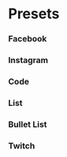 # Presets

### Facebook

<color-switch>
  <template slot-scope="props">
    <vcl-facebook :primary="props.primary" :secondary="props.secondary" />
  </template>
</color-switch>

### Instagram

<color-switch>
  <template slot-scope="props">
    <vcl-instagram :primary="props.primary" :secondary="props.secondary" />
  </template>
</color-switch>

### Code

<color-switch>
  <template slot-scope="props">
    <vcl-code :primary="props.primary" :secondary="props.secondary" />
  </template>
</color-switch>

### List

<color-switch>
  <template slot-scope="props">
    <vcl-list :primary="props.primary" :secondary="props.secondary" />
  </template>
</color-switch>

### Bullet List

<color-switch>
  <template slot-scope="props">
    <vcl-bullet-list :primary="props.primary" :secondary="props.secondary" />
  </template>
</color-switch>

### Twitch

<color-switch>
  <template slot-scope="props">
    <vcl-twitch :primary="props.primary" :secondary="props.secondary" />
  </template>
</color-switch>
